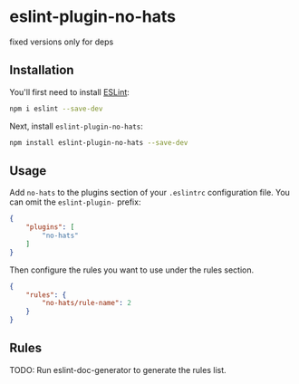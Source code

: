 # eslint-plugin-no-hats

fixed versions only for deps

## Installation

You'll first need to install [ESLint](https://eslint.org/):

```sh
npm i eslint --save-dev
```

Next, install `eslint-plugin-no-hats`:

```sh
npm install eslint-plugin-no-hats --save-dev
```

## Usage

Add `no-hats` to the plugins section of your `.eslintrc` configuration file. You can omit the `eslint-plugin-` prefix:

```json
{
    "plugins": [
        "no-hats"
    ]
}
```


Then configure the rules you want to use under the rules section.

```json
{
    "rules": {
        "no-hats/rule-name": 2
    }
}
```

## Rules

<!-- begin auto-generated rules list -->
TODO: Run eslint-doc-generator to generate the rules list.
<!-- end auto-generated rules list -->


